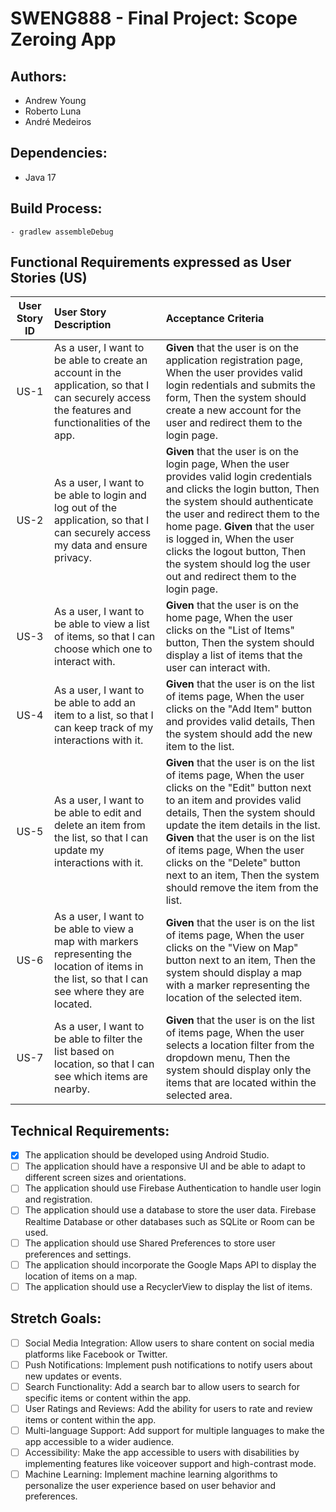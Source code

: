 # SWENG888 - Final Project: Scope Zeroing App

## Authors:

- Andrew Young
- Roberto Luna
- André Medeiros

## Dependencies:

- Java 17

## Build Process:

    - gradlew assembleDebug

## Functional Requirements expressed as User Stories (US)

|**User Story ID**|	**User Story Description**|	**Acceptance Criteria**|
|:-------------:|:-----------------------|:--------------------|
|US-1|As a user, I want to be able to create an account in the application, so that I can securely access the features and functionalities of the app.	| **Given** that the user is on the application registration page, When the user provides valid login redentials and submits the form, Then the system should create a new account for the user and redirect them to the login page. |
|US-2|As a user, I want to be able to login and log out of the application, so that I can securely access my data and ensure privacy.| **Given** that the user is on the login page, When the user provides valid login credentials and clicks the login button, Then the system should authenticate the user and redirect them to the home page. **Given** that the user is logged in, When the user clicks the logout button, Then the system should log the user out and redirect them to the login page.
|US-3|As a user, I want to be able to view a list of items, so that I can choose which one to interact with.| **Given** that the user is on the home page, When the user clicks on the "List of Items" button, Then the system should display a list of items that the user can interact with.
|US-4|As a user, I want to be able to add an item to a list, so that I can keep track of my interactions with it.|**Given** that the user is on the list of items page, When the user clicks on the "Add Item" button and provides valid details, Then the system should add the new item to the list.|
|US-5|As a user, I want to be able to edit and delete an item from the list, so that I can update my interactions with it.| **Given** that the user is on the list of items page, When the user clicks on the "Edit" button next to an item and provides valid details, Then the system should update the item details in the list. **Given** that the user is on the list of items page, When the user clicks on the "Delete" button next to an item, Then the system should remove the item from the list.
|US-6|As a user, I want to be able to view a map with markers representing the location of items in the list, so that I can see where they are located.|**Given** that the user is on the list of items page, When the user clicks on the "View on Map" button next to an item, Then the system should display a map with a marker representing the location of the selected item.|
|US-7|As a user, I want to be able to filter the list based on location, so that I can see which items are nearby.|**Given** that the user is on the list of items page, When the user selects a location filter from the dropdown menu, Then the system should display only the items that are located within the selected area.|

## Technical Requirements:

- [x] The application should be developed using Android Studio.
- [ ] The application should have a responsive UI and be able to adapt to different screen sizes and orientations.
- [ ] The application should use Firebase Authentication to handle user login and registration.
- [ ] The application should use a database to store the user data. Firebase Realtime Database or other databases such as SQLite or Room can be used.
- [ ] The application should use Shared Preferences to store user preferences and settings.
- [ ] The application should incorporate the Google Maps API to display the location of items on a map.
- [ ] The application should use a RecyclerView to display the list of items.

## Stretch Goals:

- [ ] Social Media Integration: Allow users to share content on social media platforms like Facebook or Twitter.
- [ ] Push Notifications: Implement push notifications to notify users about new updates or events.
- [ ] Search Functionality: Add a search bar to allow users to search for specific items or content within the app.
- [ ] User Ratings and Reviews: Add the ability for users to rate and review items or content within the app.
- [ ] Multi-language Support: Add support for multiple languages to make the app accessible to a wider audience.
- [ ] Accessibility: Make the app accessible to users with disabilities by implementing features like voiceover support and high-contrast mode.
- [ ] Machine Learning: Implement machine learning algorithms to personalize the user experience based on user behavior and preferences.
